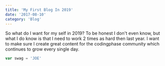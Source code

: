```yaml
---
title: 'My First Blog In 2019'
date: '2017-08-10'
category: 'Blog'
---
```


So what do I want for my self in 2019? To be honest I don't even know, but what I do know is that I need to work 2 times as hard then last year. I want to make sure I create great content for the codingphase community which continues to grow every single day.

```javascript
var swag = 'JOE'
```
